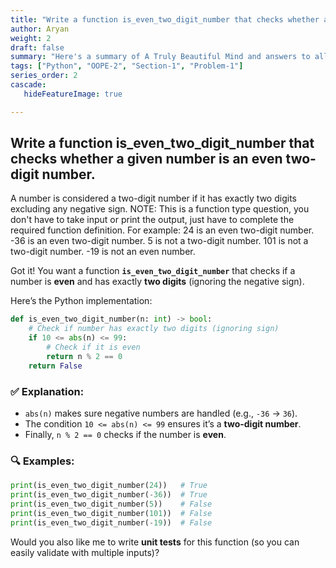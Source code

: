 ```yaml
---
title: "Write a function is_even_two_digit_number that checks whether a given number is an even two-digit number. | Section 1 | Problem 1"
author: Aryan
weight: 2
draft: false
summary: "Here's a summary of A Truly Beautiful Mind and answers to all the questions, presented for ease of understanding with emojis! 📚🤖 ..."
tags: ["Python", "OOPE-2", "Section-1", "Problem-1"]
series_order: 2
cascade:
   hideFeatureImage: true

---
```





## Write a function is_even_two_digit_number that checks whether a given number is an even two-digit number.

A number is considered a two-digit number if it has exactly two digits excluding any negative sign.
NOTE: This is a function type question, you don't have to take input or print the output, just have to complete the required function definition.
For example:
24 is an even two-digit number.
-36 is an even two-digit number.
5 is not a two-digit number.
101 is not a two-digit number.
-19 is not an even number.

Got it! You want a function **`is_even_two_digit_number`** that checks if a number is **even** and has exactly **two digits** (ignoring the negative sign).

Here’s the Python implementation:

```python
def is_even_two_digit_number(n: int) -> bool:
    # Check if number has exactly two digits (ignoring sign)
    if 10 <= abs(n) <= 99:
        # Check if it is even
        return n % 2 == 0
    return False
```


### ✅ Explanation:

- `abs(n)` makes sure negative numbers are handled (e.g., `-36` → `36`).
- The condition `10 <= abs(n) <= 99` ensures it’s a **two-digit number**.
- Finally, `n % 2 == 0` checks if the number is **even**.


### 🔍 Examples:

```python
print(is_even_two_digit_number(24))   # True
print(is_even_two_digit_number(-36))  # True
print(is_even_two_digit_number(5))    # False
print(is_even_two_digit_number(101))  # False
print(is_even_two_digit_number(-19))  # False
```

Would you also like me to write **unit tests** for this function (so you can easily validate with multiple inputs)?

